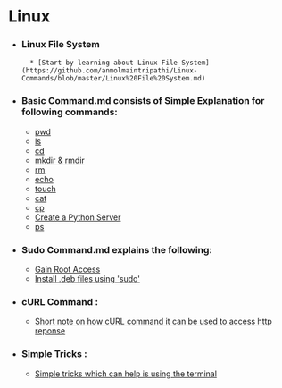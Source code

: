 # Linux
* ### Linux File System
		* [Start by learning about Linux File System](https://github.com/anmolmaintripathi/Linux-Commands/blob/master/Linux%20File%20System.md)
 

* ### Basic Command.md consists of Simple Explanation for following commands:
  * [pwd](https://github.com/anmolmaintripathi/Linux-Commands/blob/master/Basic%20Commands.md#pwd)
  * [ls](https://github.com/anmolmaintripathi/Linux-Commands/blob/master/Basic%20Commands.md#ls)
  * [cd](https://github.com/anmolmaintripathi/Linux-Commands/blob/master/Basic%20Commands.md#cd)
  * [mkdir & rmdir](https://github.com/anmolmaintripathi/Linux-Commands/blob/master/Basic%20Commands.md#mkdir--rmdir)
  * [rm](https://github.com/anmolmaintripathi/Linux-Commands/blob/master/Basic%20Commands.md#rm)
  * [echo](https://github.com/anmolmaintripathi/Linux-Commands/blob/master/Basic%20Commands.md#echo)
  * [touch](https://github.com/anmolmaintripathi/Linux-Commands/blob/master/Basic%20Commands.md#touch)
  * [cat](https://github.com/anmolmaintripathi/Linux-Commands/blob/master/Basic%20Commands.md#cat)
  * [cp](https://github.com/anmolmaintripathi/Linux-Commands/blob/master/Basic%20Commands.md#cp)
  * [Create a Python Server](https://github.com/anmolmaintripathi/Linux-Commands/blob/master/Basic%20Commands.md#create-server-using-python)
  * [ps](https://github.com/anmolmaintripathi/Linux-Commands/blob/master/Basic%20Commands.md#ps)
  
* ### Sudo Command.md explains the following:
  * [Gain Root Access](https://github.com/anmolmaintripathi/Linux-Commands/blob/master/Sudo%20Command.md#root-access-using-sudo-command)
  * [Install .deb files using 'sudo'](https://github.com/anmolmaintripathi/Linux-Commands/blob/master/Sudo%20Command.md#installing-deb-files-using-sudo)

* ### cURL Command :
  - [Short note on how cURL command it can be used to access http reponse](https://github.com/anmolmaintripathi/Linux-Commands/blob/master/cURL.md)
  
* ### Simple Tricks :
  - [Simple tricks which can help is using the terminal](https://github.com/anmolmaintripathi/Linux-Commands/blob/master/Simple%20tricks.md)
